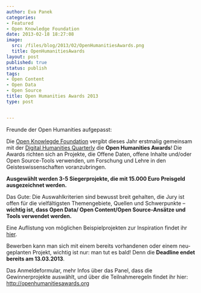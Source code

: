 ```yaml
---
author: Eva Panek
categories:
- Featured
- Open Knowledge Foundation
date: 2013-02-18 18:27:08
image:
  src: /files/blog/2013/02/OpenHumanitiesAwards.png
  title: OpenHumanitiesAwards
layout: post
published: true
status: publish
tags:
- Open Content
- Open Data
- Open Source
title: Open Humanities Awards 2013
type: post


---
```


Freunde der Open Humanities aufgepasst:

Die [Open Knowlegde Foundation](http://okfn.org) vergibt dieses Jahr erstmalig gemeinsam mit der [Digital Humanities Quarterly](http://www.digitalhumanities.org/dhq/) die **Open Humanities Awards**! Die Awards richten sich an Projekte, die Offene Daten, offene Inhalte und/oder Open Source-Tools verwenden, um Forschung und Lehre in den Geisteswissenschaften voranzubringen. 

**Ausgewählt werden 3-5 Siegerprojekte, die mit 15.000 Euro Preisgeld ausgezeichnet werden.**

Das Gute: Die Auswahlkriterien sind bewusst breit gehalten, die Jury ist offen für die vielfältigsten Themengebiete, Quellen und Schwerpunkte – **wichtig ist, dass Open Data/ Open Content/Open Source-Ansätze und Tools verwendet werden.**

Eine Auflistung von möglichen Beispielprojekten zur Inspiration findet ihr [hier](http://openhumanitiesawards.org). 

Bewerben kann man sich mit einem bereits vorhandenen oder einem neu-geplanten Projekt, wichtig ist nur: man tut es bald! Denn die **Deadline endet bereits am 13.03.2013**.

Das Anmeldeformular, mehr Infos über das Panel, dass die Gewinnerprojekte auswählt, und über die Teilnahmeregeln findet ihr hier: <http://openhumanitiesawards.org>

 